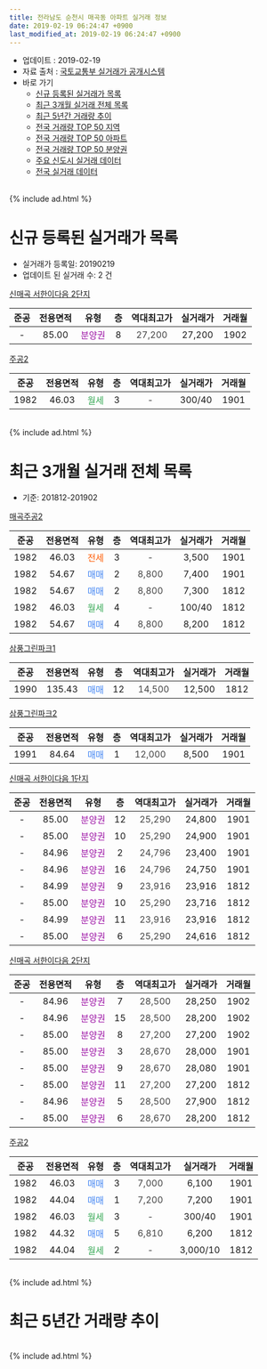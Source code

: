 ```yaml
---
title: 전라남도 순천시 매곡동 아파트 실거래 정보
date: 2019-02-19 06:24:47 +0900
last_modified_at: 2019-02-19 06:24:47 +0900
---
```


* 업데이트 : 2019-02-19
* 자료 출처 : [국토교통부 실거래가 공개시스템](http://rt.molit.go.kr)
* 바로 가기
    * [신규 등록된 실거래가 목록](#신규-등록된-실거래가-목록)
    * [최근 3개월 실거래 전체 목록](#최근-3개월-실거래-전체-목록)
    * [최근 5년간 거래량 추이](#최근-5년간-거래량-추이)
    * [전국 거래량 TOP 50 지역](https://ayogom.github.io/apt-trade-info/최근-3개월-전국에서-가장-거래가-많이-발생한-지역)
    * [전국 거래량 TOP 50 아파트](https://ayogom.github.io/apt-trade-info/최근-3개월-전국에서-가장-거래가-많이-발생한-아파트)
    * [전국 거래량 TOP 50 분양권](https://ayogom.github.io/apt-trade-info/최근-3개월-전국에서-가장-거래가-많이-발생한-분양권)
    * [주요 신도시 실거래 데이터](https://ayogom.github.io/apt-trade-info/주요-신도시)
    * [전국 실거래 데이터](https://ayogom.github.io/apt-trade-info/전국)
<br>
{% include ad.html %}
<br>

# 신규 등록된 실거래가 목록
* 실거래가 등록일: 20190219
* 업데이트 된 실거래 수: 2 건


[신매곡 서한이다음 2단지](https://search.naver.com/search.naver?query=%EC%A0%84%EB%9D%BC%EB%82%A8%EB%8F%84+%EC%88%9C%EC%B2%9C%EC%8B%9C+%EB%A7%A4%EA%B3%A1%EB%8F%99+%EC%8B%A0%EB%A7%A4%EA%B3%A1+%EC%84%9C%ED%95%9C%EC%9D%B4%EB%8B%A4%EC%9D%8C+2%EB%8B%A8%EC%A7%80)

|준공|전용면적|유형|층|역대최고가|실거래가|거래월|
|:---:|:---:|:---:|:---:|:---:|:---:|:---:|
|-|85.00|<span style="color:#9C11A5">분양권</span>|8|<span style="color:#444444">27,200</span>|27,200|1902|

[주공2](https://search.naver.com/search.naver?query=%EC%A0%84%EB%9D%BC%EB%82%A8%EB%8F%84+%EC%88%9C%EC%B2%9C%EC%8B%9C+%EB%A7%A4%EA%B3%A1%EB%8F%99+%EC%A3%BC%EA%B3%B52)

|준공|전용면적|유형|층|역대최고가|실거래가|거래월|
|:---:|:---:|:---:|:---:|:---:|:---:|:---:|
|1982|46.03|<span style="color:#34a853">월세</span>|3|<span style="color:#444444">-</span>|300/40|1901|


<br>
{% include ad.html %}
<br>

# 최근 3개월 실거래 전체 목록
* 기준: 201812-201902


[매곡주공2](https://search.naver.com/search.naver?query=%EC%A0%84%EB%9D%BC%EB%82%A8%EB%8F%84+%EC%88%9C%EC%B2%9C%EC%8B%9C+%EB%A7%A4%EA%B3%A1%EB%8F%99+%EB%A7%A4%EA%B3%A1%EC%A3%BC%EA%B3%B52)

|준공|전용면적|유형|층|역대최고가|실거래가|거래월|
|:---:|:---:|:---:|:---:|:---:|:---:|:---:|
|1982|46.03|<span style="color:#ff5a00">전세</span>|3|<span style="color:#444444">-</span>|3,500|1901|
|1982|54.67|<span style="color:#4285f3">매매</span>|2|<span style="color:#444444">8,800</span>|7,400|1901|
|1982|54.67|<span style="color:#4285f3">매매</span>|2|<span style="color:#444444">8,800</span>|7,300|1812|
|1982|46.03|<span style="color:#34a853">월세</span>|4|<span style="color:#444444">-</span>|100/40|1812|
|1982|54.67|<span style="color:#4285f3">매매</span>|4|<span style="color:#444444">8,800</span>|8,200|1812|

[삼풍그린파크1](https://search.naver.com/search.naver?query=%EC%A0%84%EB%9D%BC%EB%82%A8%EB%8F%84+%EC%88%9C%EC%B2%9C%EC%8B%9C+%EB%A7%A4%EA%B3%A1%EB%8F%99+%EC%82%BC%ED%92%8D%EA%B7%B8%EB%A6%B0%ED%8C%8C%ED%81%AC1)

|준공|전용면적|유형|층|역대최고가|실거래가|거래월|
|:---:|:---:|:---:|:---:|:---:|:---:|:---:|
|1990|135.43|<span style="color:#4285f3">매매</span>|12|<span style="color:#444444">14,500</span>|12,500|1812|

[삼풍그린파크2](https://search.naver.com/search.naver?query=%EC%A0%84%EB%9D%BC%EB%82%A8%EB%8F%84+%EC%88%9C%EC%B2%9C%EC%8B%9C+%EB%A7%A4%EA%B3%A1%EB%8F%99+%EC%82%BC%ED%92%8D%EA%B7%B8%EB%A6%B0%ED%8C%8C%ED%81%AC2)

|준공|전용면적|유형|층|역대최고가|실거래가|거래월|
|:---:|:---:|:---:|:---:|:---:|:---:|:---:|
|1991|84.64|<span style="color:#4285f3">매매</span>|1|<span style="color:#444444">12,000</span>|8,500|1901|

[신매곡 서한이다음 1단지](https://search.naver.com/search.naver?query=%EC%A0%84%EB%9D%BC%EB%82%A8%EB%8F%84+%EC%88%9C%EC%B2%9C%EC%8B%9C+%EB%A7%A4%EA%B3%A1%EB%8F%99+%EC%8B%A0%EB%A7%A4%EA%B3%A1+%EC%84%9C%ED%95%9C%EC%9D%B4%EB%8B%A4%EC%9D%8C+1%EB%8B%A8%EC%A7%80)

|준공|전용면적|유형|층|역대최고가|실거래가|거래월|
|:---:|:---:|:---:|:---:|:---:|:---:|:---:|
|-|85.00|<span style="color:#9C11A5">분양권</span>|12|<span style="color:#444444">25,290</span>|24,800|1901|
|-|85.00|<span style="color:#9C11A5">분양권</span>|10|<span style="color:#444444">25,290</span>|24,900|1901|
|-|84.96|<span style="color:#9C11A5">분양권</span>|2|<span style="color:#444444">24,796</span>|23,400|1901|
|-|84.96|<span style="color:#9C11A5">분양권</span>|16|<span style="color:#444444">24,796</span>|24,750|1901|
|-|84.99|<span style="color:#9C11A5">분양권</span>|9|<span style="color:#444444">23,916</span>|23,916|1812|
|-|85.00|<span style="color:#9C11A5">분양권</span>|10|<span style="color:#444444">25,290</span>|23,716|1812|
|-|84.99|<span style="color:#9C11A5">분양권</span>|11|<span style="color:#444444">23,916</span>|23,916|1812|
|-|85.00|<span style="color:#9C11A5">분양권</span>|6|<span style="color:#444444">25,290</span>|24,616|1812|

[신매곡 서한이다음 2단지](https://search.naver.com/search.naver?query=%EC%A0%84%EB%9D%BC%EB%82%A8%EB%8F%84+%EC%88%9C%EC%B2%9C%EC%8B%9C+%EB%A7%A4%EA%B3%A1%EB%8F%99+%EC%8B%A0%EB%A7%A4%EA%B3%A1+%EC%84%9C%ED%95%9C%EC%9D%B4%EB%8B%A4%EC%9D%8C+2%EB%8B%A8%EC%A7%80)

|준공|전용면적|유형|층|역대최고가|실거래가|거래월|
|:---:|:---:|:---:|:---:|:---:|:---:|:---:|
|-|84.96|<span style="color:#9C11A5">분양권</span>|7|<span style="color:#444444">28,500</span>|28,250|1902|
|-|84.96|<span style="color:#9C11A5">분양권</span>|15|<span style="color:#444444">28,500</span>|28,200|1902|
|-|85.00|<span style="color:#9C11A5">분양권</span>|8|<span style="color:#444444">27,200</span>|27,200|1902|
|-|85.00|<span style="color:#9C11A5">분양권</span>|3|<span style="color:#444444">28,670</span>|28,000|1901|
|-|85.00|<span style="color:#9C11A5">분양권</span>|9|<span style="color:#444444">28,670</span>|28,080|1901|
|-|85.00|<span style="color:#9C11A5">분양권</span>|11|<span style="color:#444444">27,200</span>|27,200|1812|
|-|84.96|<span style="color:#9C11A5">분양권</span>|5|<span style="color:#444444">28,500</span>|27,900|1812|
|-|85.00|<span style="color:#9C11A5">분양권</span>|6|<span style="color:#444444">28,670</span>|28,200|1812|

[주공2](https://search.naver.com/search.naver?query=%EC%A0%84%EB%9D%BC%EB%82%A8%EB%8F%84+%EC%88%9C%EC%B2%9C%EC%8B%9C+%EB%A7%A4%EA%B3%A1%EB%8F%99+%EC%A3%BC%EA%B3%B52)

|준공|전용면적|유형|층|역대최고가|실거래가|거래월|
|:---:|:---:|:---:|:---:|:---:|:---:|:---:|
|1982|46.03|<span style="color:#4285f3">매매</span>|3|<span style="color:#444444">7,000</span>|6,100|1901|
|1982|44.04|<span style="color:#4285f3">매매</span>|1|<span style="color:#444444">7,200</span>|7,200|1901|
|1982|46.03|<span style="color:#34a853">월세</span>|3|<span style="color:#444444">-</span>|300/40|1901|
|1982|44.32|<span style="color:#4285f3">매매</span>|5|<span style="color:#444444">6,810</span>|6,200|1812|
|1982|44.04|<span style="color:#34a853">월세</span>|2|<span style="color:#444444">-</span>|3,000/10|1812|


<br>
{% include ad.html %}
<br>

# 최근 5년간 거래량 추이


<div style="width:100%;">
    <canvas id="deal_progress" height="200"></canvas>
</div>

<script>
new Chart(document.getElementById("deal_progress"), {
    type: 'line',
    data: {
        labels: ['201402','201403','201404','201405','201406','201407','201408','201409','201410','201411','201412','201501','201502','201503','201504','201505','201506','201507','201508','201509','201510','201511','201512','201601','201602','201603','201604','201605','201606','201607','201608','201609','201610','201611','201612','201701','201702','201703','201704','201705','201706','201707','201708','201709','201710','201711','201712','201801','201802','201803','201804','201805','201806','201807','201808','201809','201810','201811','201812','201901','201902'],
        datasets: [{
            label: '매매',
            pointRadius: 1,
            data: [4, 3, 0, 2, 2, 0, 3, 2, 6, 6, 1, 4, 3, 4, 3, 0, 3, 2, 4, 2, 1, 2, 20, 4, 13, 6, 2, 3, 5, 18, 0, 6, 1, 2, 4, 2, 8, 7, 6, 8, 7, 5, 8, 3, 1, 8, 2, 9, 8, 50, 25, 13, 13, 11, 9, 10, 14, 14, 11, 10, 3],
            borderColor: "rgba(255, 201, 14, 1)",
            backgroundColor: "rgba(255, 201, 14, 0.5)",
            fill: false,
            lineTension: 0
        },{
            label: '전월세',
            pointRadius: 1,
            data: [1, 1, 0, 2, 1, 0, 1, 0, 0, 0, 2, 2, 0, 1, 0, 0, 2, 0, 2, 2, 0, 1, 0, 2, 7, 1, 1, 1, 1, 0, 1, 1, 3, 4, 1, 1, 5, 0, 1, 4, 5, 0, 4, 2, 3, 1, 0, 3, 3, 1, 2, 0, 1, 0, 2, 0, 1, 1, 2, 2, 0],
            borderColor: "rgba(0, 141, 185, 1)",
            backgroundColor: "rgba(0, 141, 185, 0.5)",
            fill: false,
            lineTension: 0
        }
        ]
    },
    options: {
        responsive: true,
        title: {
            display: false
        },
        tooltips: {
            mode: 'index',
            intersect: false
        },
        hover: {
            mode: 'nearest',
            intersect: true
        },
        scales: {
            xAxes: [{
                display: true,
                scaleLabel: {
                    display: true,
                    labelString: '년/월'
                }
            }],
            yAxes: [{
                display: true,
                ticks: {
                    suggestedMin: 0,
                },
                scaleLabel: {
                    display: true,
                    labelString: '실거래 수'
                }
            }]
        }
    }
});

</script>


<br>
{% include ad.html %}
<br>

